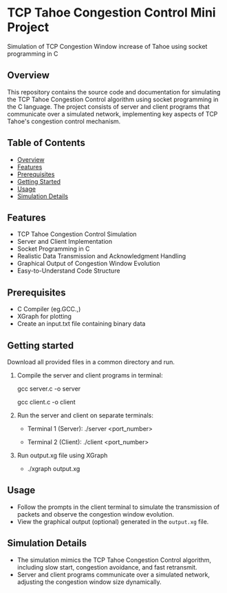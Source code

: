 # TCP Tahoe Congestion Control Mini Project
Simulation of TCP Congestion Window increase of Tahoe using socket programming in C

## Overview

This repository contains the source code and documentation for simulating the TCP Tahoe Congestion Control algorithm using socket programming in the C language. The project consists of server and client programs that communicate over a simulated network, implementing key aspects of TCP Tahoe's congestion control mechanism.

## Table of Contents
- [Overview](#overview)
- [Features](#features)
- [Prerequisites](#prerequisites)
- [Getting Started](#getting-started)
- [Usage](#usage)
- [Simulation Details](#simulation-details)

## Features

- TCP Tahoe Congestion Control Simulation
- Server and Client Implementation
- Socket Programming in C
- Realistic Data Transmission and Acknowledgment Handling
- Graphical Output of Congestion Window Evolution
- Easy-to-Understand Code Structure

## Prerequisites

- C Compiler (eg.GCC.,)
- XGraph for plotting
- Create an input.txt file containing binary data

## Getting started

Download all provided files in a common directory and run.

1. Compile the server and client programs in terminal:
   
    gcc server.c -o server


    gcc client.c -o client
   
3. Run the server and client on separate terminals:

    - Terminal 1 (Server):
        ./server <port_number>

    - Terminal 2 (Client):
        ./client <port_number>
        
4. Run output.xg file using XGraph
   
     - ./xgraph output.xg

## Usage

- Follow the prompts in the client terminal to simulate the transmission of packets and observe the congestion window evolution.
- View the graphical output (optional) generated in the `output.xg` file.

## Simulation Details

- The simulation mimics the TCP Tahoe Congestion Control algorithm, including slow start, congestion avoidance, and fast retransmit.
- Server and client programs communicate over a simulated network, adjusting the congestion window size dynamically.
